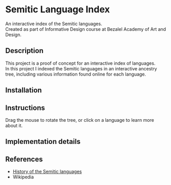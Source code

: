 # Semitic Language Index
An interactive index of the Semitic languages.<br>
Created as part of Informative Design course at Bezalel Academy of Art and Design.

## Description
This project is a proof of concept for an interactive index of languages.<br>
In this project I indexed the Semitic languages in an interactive ancestry tree, including various information found online for each language.

## Installation
## Instructions
Drag the mouse to rotate the tree, or click on a language to learn more about it.

## Implementation details


## References
- [History of the Semitic languages](https://www.youtube.com/watch?v=G5MiFRW1OCo&t=321s&ab_channel=CostasMelas)
- Wikipedia